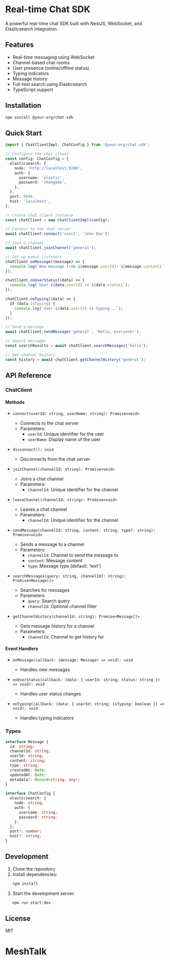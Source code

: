 # Real-time Chat SDK

A powerful real-time chat SDK built with NestJS, WebSocket, and Elasticsearch integration.

## Features

- Real-time messaging using WebSocket
- Channel-based chat rooms
- User presence (online/offline status)
- Typing indicators
- Message history
- Full-text search using Elasticsearch
- TypeScript support

## Installation

```bash
npm install @your-org/chat-sdk
```

## Quick Start

```typescript
import { ChatClientImpl, ChatConfig } from '@your-org/chat-sdk';

// Configure the chat client
const config: ChatConfig = {
  elasticsearch: {
    node: 'http://localhost:9200',
    auth: {
      username: 'elastic',
      password: 'changeme',
    },
  },
  port: 9090,
  host: 'localhost',
};

// Create chat client instance
const chatClient = new ChatClientImpl(config);

// Connect to the chat server
await chatClient.connect('user1', 'John Doe');

// Join a channel
await chatClient.joinChannel('general');

// Set up event listeners
chatClient.onMessage((message) => {
  console.log(`New message from ${message.userId}: ${message.content}`);
});

chatClient.onUserStatus((data) => {
  console.log(`User ${data.userId} is ${data.status}`);
});

chatClient.onTyping((data) => {
  if (data.isTyping) {
    console.log(`User ${data.userId} is typing...`);
  }
});

// Send a message
await chatClient.sendMessage('general', 'Hello, everyone!');

// Search messages
const searchResults = await chatClient.searchMessages('hello');

// Get channel history
const history = await chatClient.getChannelHistory('general');
```

## API Reference

### ChatClient

#### Methods

- `connect(userId: string, userName: string): Promise<void>`
  - Connects to the chat server
  - Parameters:
    - `userId`: Unique identifier for the user
    - `userName`: Display name of the user

- `disconnect(): void`
  - Disconnects from the chat server

- `joinChannel(channelId: string): Promise<void>`
  - Joins a chat channel
  - Parameters:
    - `channelId`: Unique identifier for the channel

- `leaveChannel(channelId: string): Promise<void>`
  - Leaves a chat channel
  - Parameters:
    - `channelId`: Unique identifier for the channel

- `sendMessage(channelId: string, content: string, type?: string): Promise<void>`
  - Sends a message to a channel
  - Parameters:
    - `channelId`: Channel to send the message to
    - `content`: Message content
    - `type`: Message type (default: 'text')

- `searchMessages(query: string, channelId?: string): Promise<Message[]>`
  - Searches for messages
  - Parameters:
    - `query`: Search query
    - `channelId`: Optional channel filter

- `getChannelHistory(channelId: string): Promise<Message[]>`
  - Gets message history for a channel
  - Parameters:
    - `channelId`: Channel to get history for

#### Event Handlers

- `onMessage(callback: (message: Message) => void): void`
  - Handles new messages

- `onUserStatus(callback: (data: { userId: string; status: string }) => void): void`
  - Handles user status changes

- `onTyping(callback: (data: { userId: string; isTyping: boolean }) => void): void`
  - Handles typing indicators

### Types

```typescript
interface Message {
  id: string;
  channelId: string;
  userId: string;
  content: string;
  type: string;
  createdAt: Date;
  updatedAt: Date;
  metadata?: Record<string, any>;
}

interface ChatConfig {
  elasticsearch: {
    node: string;
    auth: {
      username: string;
      password: string;
    };
  };
  port?: number;
  host?: string;
}
```

## Development

1. Clone the repository
2. Install dependencies:
   ```bash
   npm install
   ```
3. Start the development server:
```bash
   npm run start:dev
   ```

## License

MIT
# MeshTalk
